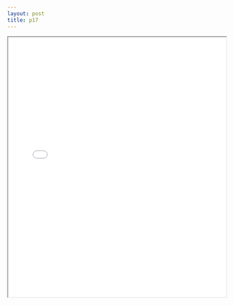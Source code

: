 ```yaml
---
layout: post
title: p17
---
```


<div class="pdf-container">
<iframe src="ea/assets/pdfs/hock/p17.pdf" height="600" width="100%" allowFullScreen="true"></iframe>
</div>

